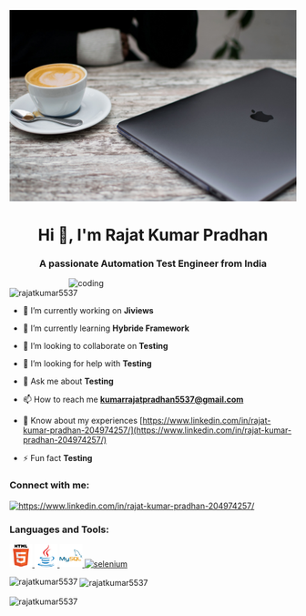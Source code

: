 ![logo](https://github.com/RajatKumar5537/RajatKumar5537/blob/main/279707.jpg)
<h1 align="center">Hi 👋, I'm Rajat Kumar Pradhan</h1>
<h3 align="center">A passionate Automation Test Engineer from India</h3>

<img align="right" alt="coding" width="400" src="https://cdn.dribbble.com/users/330915/screenshots/3587000/media/343cb53c87e313181d99248d3071bc77.gif">

<p align="left"> <img src="https://komarev.com/ghpvc/?username=rajatkumar5537&label=Profile%20views&color=0e75b6&style=flat" alt="rajatkumar5537" /> </p>

- 🔭 I’m currently working on **Jiviews**

- 🌱 I’m currently learning **Hybride Framework**

- 👯 I’m looking to collaborate on **Testing**

- 🤝 I’m looking for help with **Testing**

- 💬 Ask me about **Testing**

- 📫 How to reach me **kumarrajatpradhan5537@gmail.com**

- 📄 Know about my experiences [https://www.linkedin.com/in/rajat-kumar-pradhan-204974257/](https://www.linkedin.com/in/rajat-kumar-pradhan-204974257/)

- ⚡ Fun fact **Testing**

<h3 align="left">Connect with me:</h3>
<p align="left">
<a href="https://linkedin.com/in/https://www.linkedin.com/in/rajat-kumar-pradhan-204974257/" target="blank"><img align="center" src="https://raw.githubusercontent.com/rahuldkjain/github-profile-readme-generator/master/src/images/icons/Social/linked-in-alt.svg" alt="https://www.linkedin.com/in/rajat-kumar-pradhan-204974257/" height="30" width="40" /></a>
</p>

<h3 align="left">Languages and Tools:</h3>
<p align="left"> <a href="https://www.w3.org/html/" target="_blank" rel="noreferrer"> <img src="https://raw.githubusercontent.com/devicons/devicon/master/icons/html5/html5-original-wordmark.svg" alt="html5" width="40" height="40"/> </a> <a href="https://www.java.com" target="_blank" rel="noreferrer"> <img src="https://raw.githubusercontent.com/devicons/devicon/master/icons/java/java-original.svg" alt="java" width="40" height="40"/> </a> <a href="https://www.mysql.com/" target="_blank" rel="noreferrer"> <img src="https://raw.githubusercontent.com/devicons/devicon/master/icons/mysql/mysql-original-wordmark.svg" alt="mysql" width="40" height="40"/> </a> <a href="https://www.selenium.dev" target="_blank" rel="noreferrer"> <img src="https://raw.githubusercontent.com/detain/svg-logos/780f25886640cef088af994181646db2f6b1a3f8/svg/selenium-logo.svg" alt="selenium" width="40" height="40"/> </a> </p>

<p><img align="left" src="https://github-readme-stats.vercel.app/api/top-langs?username=rajatkumar5537&show_icons=true&locale=en&layout=compact" alt="rajatkumar5537" /></p>

<p>&nbsp;<img align="center" src="https://github-readme-stats.vercel.app/api?username=rajatkumar5537&show_icons=true&locale=en" alt="rajatkumar5537" /></p>

<p><img align="center" src="https://github-readme-streak-stats.herokuapp.com/?user=rajatkumar5537&" alt="rajatkumar5537" /></p>
